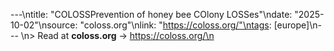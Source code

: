 ---\ntitle: "COLOSSPrevention of honey bee COlony LOSSes"\ndate: "2025-10-02"\nsource: "coloss.org"\nlink: "https://coloss.org/"\ntags: [europe]\n---
\n> Read at **coloss.org** → https://coloss.org/\n